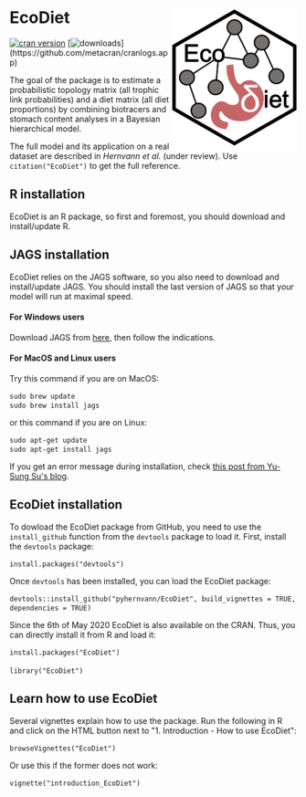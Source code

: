 # EcoDiet <img src="man/figures/logo.PNG" align="right" width="220" />

[![cran version](http://www.r-pkg.org/badges/version/EcoDiet)](https://cran.r-project.org/package=EcoDiet)
[![downloads](http://cranlogs.r-pkg.org/badges/grand-total/EcoDiet?)](https://github.com/metacran/cranlogs.app)

The goal of the package is to estimate a probabilistic topology matrix (all trophic link probabilities) and a diet matrix (all diet proportions) by combining biotracers and stomach content analyses in a Bayesian hierarchical model.

The full model and its application on a real dataset are described in *Hernvann et al.* (under review). Use `citation("EcoDiet")` to get the full reference.

## R installation

EcoDiet is an R package, so first and foremost, you should download and install/update R.

## JAGS installation

EcoDiet relies on the JAGS software, so you also need to download and install/update JAGS. You should install the last version of JAGS so that your model will run at maximal speed.

#### For Windows users

Download JAGS from [here](https://sourceforge.net/projects/mcmc-jags/), then follow the indications.

#### For MacOS and Linux users

Try this command if you are on MacOS:
```
sudo brew update
sudo brew install jags
```

or this command if you are on Linux:
```
sudo apt-get update
sudo apt-get install jags
```

If you get an error message during installation, check [this post from Yu-Sung Su's blog](http://yusung.blogspot.com/2009/01/install-jags-and-rjags-in-fedora.html).

## EcoDiet installation

To dowload the EcoDiet package from GitHub, you need to use the `install_github` function from the `devtools` package to load it. First, install the `devtools` package:

```{r, eval = FALSE}
install.packages("devtools")
```

Once `devtools` has been installed, you can load the EcoDiet package:

```{r, eval = FALSE}
devtools::install_github("pyhernvann/EcoDiet", build_vignettes = TRUE, dependencies = TRUE)
```

Since the 6th of May 2020 EcoDiet is also available on the CRAN. Thus, you can directly install it from R and load it:

```{r, eval = FALSE}
install.packages("EcoDiet")

library("EcoDiet")
```

## Learn how to use EcoDiet

Several vignettes explain how to use the package. Run the following in R and click on the HTML button next to "1. Introduction - How to use EcoDiet":
```
browseVignettes("EcoDiet")
```
Or use this if the former does not work:
```
vignette("introduction_EcoDiet")
```
